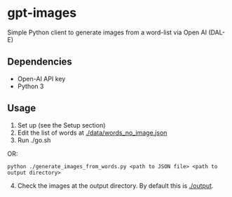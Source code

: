 # gpt-images

Simple Python client to generate images from a word-list via Open AI (DAL-E)

## Dependencies

- Open-AI API key
- Python 3

## Usage

1. Set up (see the Setup section)
2. Edit the list of words at [./data/words_no_image.json](./data/words_no_image.json)
3. Run ./go.sh

OR:

```
python ./generate_images_from_words.py <path to JSON file> <path to output directory>
```

4. Check the images at the output directory. By default this is [./output](./output).
